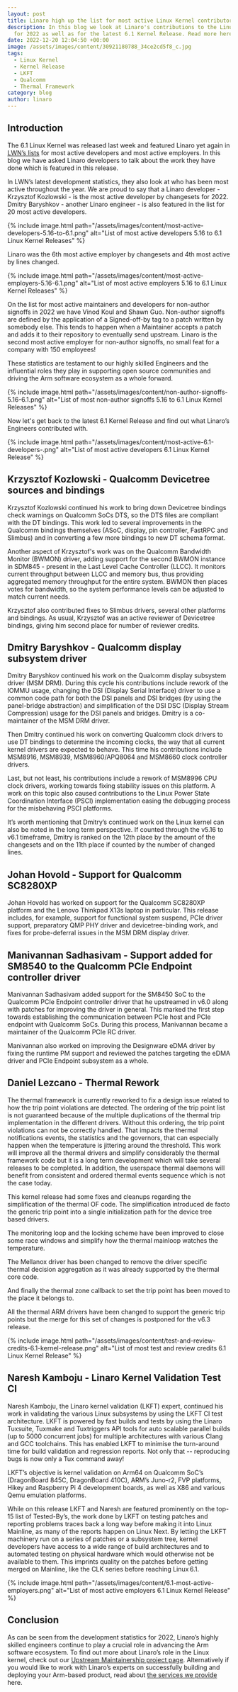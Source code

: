```yaml
---
layout: post
title: Linaro high up the list for most active Linux Kernel contributors in 2022
description: In this blog we look at Linaro's contributions to the Linux Kernel
  for 2022 as well as for the latest 6.1 Kernel Release. Read more here!
date: 2022-12-20 12:04:50 +00:00
image: /assets/images/content/30921180788_34ce2cd5f8_c.jpg
tags:
  - Linux Kernel
  - Kernel Release
  - LKFT
  - Qualcomm
  - Thermal Framework
category: blog
author: linaro
---
```

## Introduction

The 6.1 Linux Kernel was released last week and featured Linaro yet again in [LWN’s lists](https://lwn.net/Articles/915435/) for most active developers and most active employers. In this blog we have asked Linaro developers to talk about the work they have done which is featured in this release. 

In LWN’s latest development statistics, they also look at who has been most active throughout the year. We are proud to say that a Linaro developer - Krzysztof Kozlowski - is the most active developer by changesets for 2022. Dmitry Baryshkov - another Linaro engineer - is also featured in the list for 20 most active developers. 

{% include image.html path="/assets/images/content/most-active-developers-5.16-to-6.1.png" alt="List of most active developers 5.16 to 6.1 Linux Kernel Releases" %}

Linaro was the 6th most active employer by changesets and 4th most active by lines changed. 

{% include image.html path="/assets/images/content/most-active-employers-5.16-6.1.png" alt="List of most active employers 5.16 to 6.1 Linux Kernel Releases" %}

On the list for most active maintainers and developers for non-author signoffs in 2022 we have Vinod Koul and Shawn Guo. Non-author signoffs are defined by the application of a Signed-off-by tag to a patch written by somebody else. This tends to happen when a Maintainer accepts a patch and adds it to their repository to eventually send upstream. Linaro is the second most active employer for non-author signoffs, no small feat for a company with 150 employees! 

These statistics are testament to our highly skilled Engineers and the influential roles they play in supporting open source communities and driving the Arm software ecosystem as a whole forward.

{% include image.html path="/assets/images/content/non-author-signoffs-5.16-6.1.png" alt="List of most non-author signoffs 5.16 to 6.1 Linux Kernel Releases" %}

Now let's get back to the latest 6.1 Kernel Release and find out what Linaro’s Engineers contributed with. 

{% include image.html path="/assets/images/content/most-active-6.1-developers-.png" alt="List of most active developers 6.1 Linux Kernel Release" %}

## Krzysztof Kozlowski - Qualcomm Devicetree sources and bindings

Krzysztof Kozlowski continued his work to bring down Devicetree bindings check warnings on Qualcomm SoCs DTS, so the DTS files are compliant with the DT bindings. This work led to several improvements in the Qualcomm bindings themselves (ASoC, display, pin controller, FastRPC and Slimbus) and in converting a few more bindings to new DT schema format.

Another aspect of Krzysztof's work was on the Qualcomm Bandwidth Monitor (BWMON) driver, adding support for the second BWMON instance in SDM845 - present in the Last Level Cache Controller (LLCC). It monitors current throughput between LLCC and memory bus, thus providing aggregated memory throughput for the entire system. BWMON then places votes for bandwidth, so the system performance levels can be adjusted to match current needs.

Krzysztof also contributed fixes to Slimbus drivers, several other platforms and bindings. As usual, Krzysztof was an active reviewer of Devicetree bindings, giving him second place for number of reviewer credits.

## Dmitry Baryshkov - Qualcomm display subsystem driver

Dmitry Baryshkov continued his work on the Qualcomm display subsystem driver (MSM DRM). During this cycle his contributions include rework of the IOMMU usage, changing the DSI (Display Serial Interface) driver to use a common code path for both the DSI panels and DSI bridges (by using the panel-bridge abstraction) and simplification of the DSI DSC (Display Stream Compression) usage for the DSI panels and bridges. Dmitry is a co-maintainer of the MSM DRM driver.

Then Dmitry continued his work on converting Qualcomm clock drivers to use DT bindings to determine the incoming clocks, the way that all current kernel drivers are expected to behave. This time his contributions include MSM8916, MSM8939, MSM8960/APQ8064 and MSM8660 clock controller drivers.

Last, but not least, his contributions include a rework of MSM8996 CPU clock drivers, working towards fixing stability issues on this platform. A work on this topic also caused contributions to the Linux Power State Coordination Interface (PSCI) implementation easing the debugging process for the misbehaving PSCI platforms.

It’s worth mentioning that Dmitry’s continued work on the Linux kernel can also be noted in the long term perspective. If counted through the v5.16 to v6.1 timeframe, Dmitry is ranked on the 12th place by the amount of the changesets and on the 11th place if counted by the number of changed lines.

## Johan Hovold - Support for Qualcomm SC8280XP

Johan Hovold has worked on support for the Qualcomm SC8280XP platform and the Lenovo Thinkpad X13s laptop in particular. This release includes, for example, support for functional system suspend, PCIe driver support, preparatory QMP PHY driver and devicetree-binding work, and fixes for probe-deferral issues in the MSM DRM display driver.

## Manivannan Sadhasivam - Support added for SM8540 to the Qualcomm PCIe Endpoint controller driver

Manivannan Sadhasivam added support for the SM8450 SoC to the Qualcomm PCIe Endpoint controller driver that he upstreamed in v6.0 along with patches for improving the driver in general. This marked the first step towards establishing the communication between PCIe host and PCIe endpoint with Qualcomm SoCs. During this process, Manivannan became a maintainer of the Qualcomm PCIe RC driver.

Manivannan also worked on improving the Designware eDMA driver by fixing the runtime PM support and reviewed the patches targeting the eDMA driver and PCIe Endpoint subsystem as a whole.

## Daniel Lezcano - Thermal Rework

The thermal framework is currently reworked to fix a design issue related to how the trip point violations are detected. The ordering of the trip point list is not guaranteed because of the multiple duplications of the thermal trip implementation in the different drivers. Without this ordering, the trip point violations can not be correctly handled. That impacts the thermal notifications events, the statistics and the governors, that can especially happen when the temperature is jittering around the threshold. This work will improve all the thermal drivers and simplify considerably the thermal framework code but it is a long term development which will take several releases to be completed. In addition, the userspace thermal daemons will benefit from consistent and ordered thermal events sequence which is not the case today.

This kernel release had some fixes and cleanups regarding the simplification of the thermal OF code. The simplification introduced de facto the generic trip point into a single initialization path for the device tree based drivers.

The monitoring loop and the locking scheme have been improved to close some race windows and simplify how the thermal mainloop watches the temperature.

The Mellanox driver has been changed to remove the driver specific thermal decision aggregation as it was already supported by the thermal core code.

And finally the thermal zone callback to set the trip point has been moved to the place it belongs to.

All the thermal ARM drivers have been changed to support the generic trip points but the merge for this set of changes is postponed for the v6.3 release.

{% include image.html path="/assets/images/content/test-and-review-credits-6.1-kernel-release.png" alt="List of most test and review credits 6.1 Linux Kernel Release" %}

## Naresh Kamboju - Linaro Kernel Validation Test CI

Naresh Kamboju, the Linaro kernel validation (LKFT) expert, continued his work in validating the various Linux subsystems by using the LKFT CI test architecture. LKFT is powered by fast builds and tests by using the Linaro Tuxsuite, Tuxmake and Tuxtriggers API tools for auto scalable parallel builds (up to 5000 concurrent jobs) for multiple architectures with various Clang and GCC toolchains. This has enabled LKFT to minimise the turn-around time for build validation and regression reports. Not only that -- reproducing bugs is now only a Tux command away!

LKFT’s objective is kernel validation on Arm64 on Qualcomm SoC’s (DragonBoard 845C, DragonBoard 410C), ARM’s Juno-r2, FVP platforms, Hikey and Raspberry Pi 4 development boards, as well as X86 and various Qemu emulation platforms.

While on this release LKFT and Naresh are featured prominently on the top-15 list of Tested-By’s, the work done by LKFT on testing patches and reporting problems traces back a long way before making it into Linux Mainline, as many of the reports happen on Linux Next. By letting the LKFT machinery run on a series of patches or a subsystem tree, kernel developers have access to a wide range of build architectures and to automated testing on physical hardware which would otherwise not be available to them. This imprints quality on the patches before getting merged on Mainline, like the CLK series before reaching Linux 6.1.

{% include image.html path="/assets/images/content/6.1-most-active-employers.png" alt="List of most active employers 6.1 Linux Kernel Release" %} 

## Conclusion

As can be seen from the development statistics for 2022, Linaro’s highly skilled engineers continue to play a crucial role in advancing the Arm software ecosystem. To find out more about Linaro’s role in the Linux kernel, check out our [Upstream Maintainership project page](https://linaro.atlassian.net/wiki/spaces/UM/overview). Alternatively if you would like to work with Linaro’s experts on successfully building and deploying your Arm-based product, read about [the services we provide](https://www.linaro.org/services/) here.